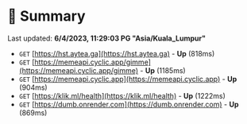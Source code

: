# 📖 Summary
Last updated: **6/4/2023, 11:29:03 PG "Asia/Kuala_Lumpur"**

- `GET` [https://hst.aytea.ga](https://hst.aytea.ga) - **Up** (818ms)
- `GET` [https://memeapi.cyclic.app/gimme](https://memeapi.cyclic.app/gimme) - **Up** (1185ms)
- `GET` [https://memeapi.cyclic.app](https://memeapi.cyclic.app) - **Up** (904ms)
- `GET` [https://klik.ml/health](https://klik.ml/health) - **Up** (1222ms)
- `GET` [https://dumb.onrender.com](https://dumb.onrender.com) - **Up** (869ms)
